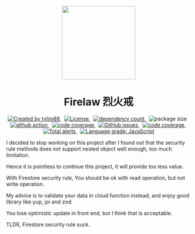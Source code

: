 <!-- markdownlint-disable MD010 -->
<!-- markdownlint-disable MD033 -->
<!-- markdownlint-disable MD041 -->

<div align="center">
		<img src="https://raw.githubusercontent.com/tylim88/Firelord/main/img/ozai.png" width="200px"/>
		<h1>Firelaw 烈火戒</h1>
</div>

<div align="center">
		<a href="https://www.npmjs.com/package/firelaw" target="_blank">
				<img
					src="https://img.shields.io/npm/v/firelaw"
					alt="Created by tylim88"
				/>
			</a>
			&nbsp;
			<a
				href="https://github.com/tylim88/firelaw/blob/main/LICENSE"
				target="_blank"
			>
				<img
					src="https://img.shields.io/github/license/tylim88/firelaw"
					alt="License"
				/>
			</a>
			&nbsp;
			<a
				href="https://www.npmjs.com/package/firelaw?activeTab=dependencies"
				target="_blank"
			>
				<img
					src="https://img.shields.io/badge/dynamic/json?url=https://api.npmutil.com/package/firelaw&label=dependencies&query=$.dependencies.count&color=brightgreen"
					alt="dependency count"
				/>
			</a>
			&nbsp;
			<img
				src="https://img.shields.io/badge/gzipped-2KB-brightgreen"
				alt="package size"
			/>
			&nbsp;
			<a href="https://github.com/tylim88/firelaw/actions" target="_blank">
				<img
					src="https://github.com/tylim88/firelaw/workflows/Main/badge.svg"
					alt="github action"
				/>
			</a>
			&nbsp;
			<a href="https://codecov.io/gh/tylim88/firelaw" target="_blank">
				<img
					src="https://codecov.io/gh/tylim88/firelaw/branch/main/graph/badge.svg"
					alt="code coverage"
				/>
			</a>
			&nbsp;
			<a href="https://github.com/tylim88/firelaw/issues" target="_blank">
				<img
					alt="GitHub issues"
					src="https://img.shields.io/github/issues-raw/tylim88/firelaw"
				></img>
			</a>
			&nbsp;
			<a href="https://snyk.io/test/github/tylim88/firelaw" target="_blank">
				<img
					src="https://snyk.io/test/github/tylim88/firelaw/badge.svg"
					alt="code coverage"
				/>
			</a>
			&nbsp;
			<a
				href="https://lgtm.com/projects/g/tylim88/FireLaw/alerts/"
				target="_blank"
			>
				<img
					alt="Total alerts"
					src="https://img.shields.io/lgtm/alerts/g/tylim88/FireLaw.svg?logo=lgtm&logoWidth=18"
				/>
			</a>
			&nbsp;
			<a href="https://lgtm.com/projects/g/tylim88/FireLaw/context:javascript">
				<img
					target="_blank"
					alt="Language grade: JavaScript" 
					src="https://img.shields.io/lgtm/grade/javascript/g/tylim88/FireLaw.svg?logo=lgtm&logoWidth=18"/>
			</a>
</div>

I decided to stop working on this project after I found out that the security rule methods does not support nested object well enough, too much limitation.

Hence it is pointless to continue this project, it will provide too less value.

With Firestore security rule, You should be ok with read operation, but not write operation.

My advice is to validate your data in cloud function instead, and enjoy good library like yup, joi and zod.

You lose optimistic update in front end, but I think that is acceptable.

TLDR, Firestore security rule suck.
